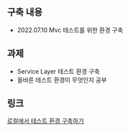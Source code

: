 ## 구축 내용
- 2022.07.10 Mvc 테스트를 위한 환경 구축

## 과제
- Service Layer 테스트 환경 구축
- 올바른 테스트 환경이 무엇인지 공부 

## 링크
[로컬에서 테스트 환경 구축하기][link]

[link]: https://github.com/Kade-Yoo/local-testing-config